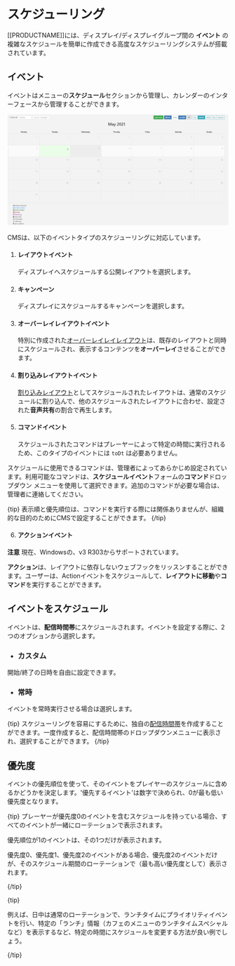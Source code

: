 <!--toc=scheduling-->

# スケジューリング

[[PRODUCTNAME]]には、ディスプレイ/ディスプレイグループ間の **イベント** の複雑なスケジュールを簡単に作成できる高度なスケジューリングシステムが搭載されています。

## イベント

イベントはメニューの**スケジュール**セクションから管理し、カレンダーのインターフェースから管理することができます。

![Schedule](img/v3_scheduling_intro.png)


CMSは、以下のイベントタイプのスケジューリングに対応しています。

1. #### レイアウトイベント

   ディスプレイへスケジュールする公開レイアウトを選択します。

2. #### キャンペーン

   ディスプレイにスケジュールするキャンペーンを選択します。

3. #### オーバーレイレイアウトイベント

   特別に作成された[オーバーレイレイレイアウト](layouts_overlay.html)は、既存のレイアウトと同時にスケジュールされ、表示するコンテンツを**オーバーレイ**させることができます。

4. #### 割り込みレイアウトイベント

   [割り込みレイアウト](layouts_interrupt.html)としてスケジュールされたレイアウトは、通常のスケジュールに割り込んで、他のスケジュールされたレイアウトに合わせ、設定された**音声共有**の割合で再生します。

5. #### コマンドイベント

   スケジュールされたコマンドはプレーヤーによって特定の時間に実行されるため、このタイプのイベントには `toDt` は必要ありません。

スケジュールに使用できるコマンドは、管理者によってあらかじめ設定されています。利用可能なコマンドは、**スケジュールイベント**フォームの**コマンド**ドロップダウン メニューを使用して選択できます。追加のコマンドが必要な場合は、管理者に連絡してください。

{tip}
表示順と優先順位は、コマンドを実行する際には関係ありませんが、組織的な目的のためにCMSで設定することができます。
{/tip}

6. #### アクションイベント

**注意** 現在、Windowsの、v3 R303からサポートされています。

**アクション**は、レイアウトに依存しないウェブフックをリッスンすることができます。ユーザーは、Actionイベントをスケジュールして、**レイアウトに移動**や**コマンド**を実行することができます。

## イベントをスケジュール

イベントは、**配信時間帯**にスケジュールされます。イベントを設定する際に、2つのオプションから選択します。

- ### カスタム

開始/終了の日時を自由に設定できます。

- ### 常時

イベントを常時実行させる場合は選択します。

{tip}
スケジューリングを容易にするために、独自の[配信時間帯](scheduling_dayparting.html)を作成することができます。一度作成すると、配信時間帯のドロップダウンメニューに表示され、選択することができます。
{/tip}

## 優先度

イベントの優先順位を使って、そのイベントをプレイヤーのスケジュールに含めるかどうかを決定します。'優先するイベント'は数字で決められ、0が最も低い優先度となります。

{tip}
プレーヤーが優先度0のイベントを含むスケジュールを持っている場合、すべてのイベントが一緒にローテーションで表示されます。

優先順位が1のイベントは、その1つだけが表示されます。

優先度0、優先度1、優先度2のイベントがある場合、優先度2のイベントだけが、そのスケジュール期間のローテーションで（最も高い優先度として）表示されます。

{/tip}

{tip}

例えば、日中は通常のローテーションで、ランチタイムにプライオリティイベントを行い、特定の「ランチ」情報（カフェのメニューのランチタイムスペシャルなど）を表示するなど、特定の時間にスケジュールを変更する方法が良い例でしょう。

{/tip}
